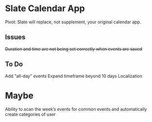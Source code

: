 # Slate Calendar App
Pivot: Slate will replace, not supplement, your original calendar app.

## Issues
~~Duration and time are not being set correctly when events are saved~~

## To Do
Add "all-day" events
Expand timeframe beyond 10 days
Localization

# Maybe
Ability to scan the week’s events for common events and automatically create categories of user
